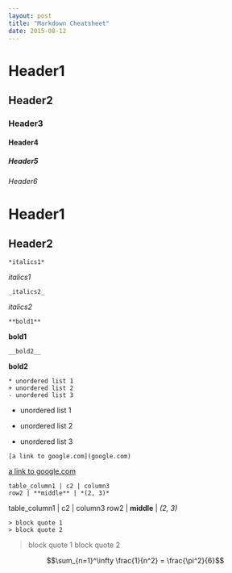 ```yaml
---
layout: post
title: "Markdown Cheatsheet"
date: 2015-08-12
---
```


# Header1
## Header2
### Header3
#### Header4
##### Header5
###### Header6

Header1  
======
Header2  
------

```
*italics1*
```
*italics1*

```
_italics2_
```
_italics2_

```
**bold1**
```
**bold1**

```
__bold2__
```
__bold2__


```
* unordered list 1
+ unordered list 2
- unordered list 3
```
* unordered list 1
+ unordered list 2
- unordered list 3


```
[a link to google.com](google.com)
```
[a link to google.com](google.com)

```
table_column1 | c2 | column3
row2 | **middle** | *(2, 3)*
```
table_column1 | c2 | column3
row2 | **middle** | *(2, 3)*

```
> block quote 1
> block quote 2
```
> block quote 1
> block quote 2

$$\sum_{n=1}^\infty \frac{1}{n^2} = \frac{\pi^2}{6}$$

